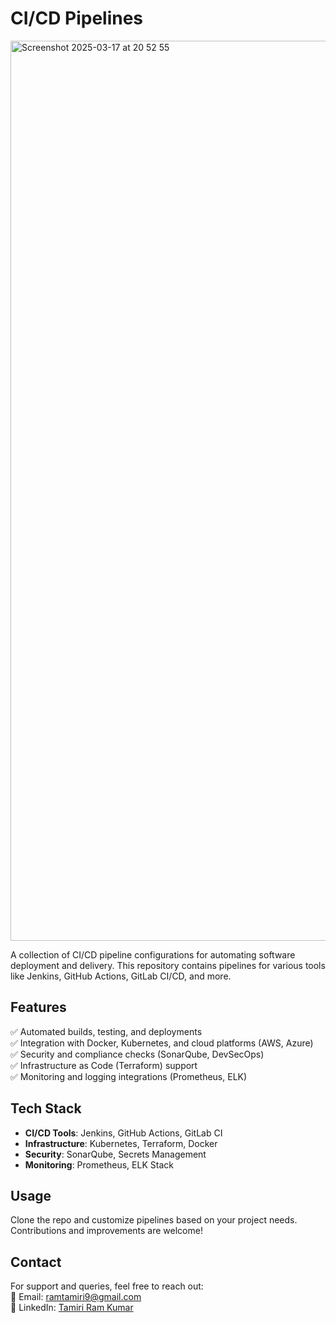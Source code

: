 # CI/CD Pipelines  

<img width="1440" alt="Screenshot 2025-03-17 at 20 52 55" src="https://github.com/user-attachments/assets/8ef0a0c8-ccc2-4d08-9245-bfd776d06816" />

A collection of CI/CD pipeline configurations for automating software deployment and delivery. This repository contains pipelines for various tools like Jenkins, GitHub Actions, GitLab CI/CD, and more.  

## Features  
✅ Automated builds, testing, and deployments  
✅ Integration with Docker, Kubernetes, and cloud platforms (AWS, Azure)  
✅ Security and compliance checks (SonarQube, DevSecOps)  
✅ Infrastructure as Code (Terraform) support  
✅ Monitoring and logging integrations (Prometheus, ELK)  

## Tech Stack  
- **CI/CD Tools**: Jenkins, GitHub Actions, GitLab CI  
- **Infrastructure**: Kubernetes, Terraform, Docker  
- **Security**: SonarQube, Secrets Management  
- **Monitoring**: Prometheus, ELK Stack  

## Usage  
Clone the repo and customize pipelines based on your project needs. Contributions and improvements are welcome!  

## Contact  
For support and queries, feel free to reach out:  
📧 Email: [ramtamiri9@gmail.com](mailto:ramtamiri9@gmail.com)  
🔗 LinkedIn: [Tamiri Ram Kumar](https://www.linkedin.com/in/tamiri-ram-kumar-devopsengineer/)  
